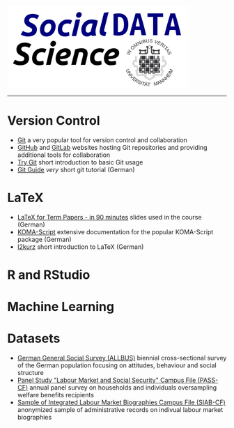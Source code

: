 ![Social Data Science](img/sds.png)

---

# Version Control
- [Git](https://git-scm.com/) a very popular tool for version control and 
  collaboration
- [GitHub](https://github.com/) and [GitLab](https://gitlab.com/) websites hosting Git repositories 
  and providing additional tools for collaboration
- [Try Git](https://try.github.io/) short introduction to basic Git usage
- [Git Guide](https://rogerdudler.github.io/git-guide/index.de.html) *very* 
  short git tutorial (German)

# LaTeX
- [LaTeX for Term Papers - in 90 minutes](https://gitlab.com/bethm/ltxtp90) slides used in the course (German)
- [KOMA-Script](http://www.komascript.de/~mkohm/scrguide.pdf) extensive documentation for the popular KOMA-Script package (German)
- [l2kurz](http://mirrors.ctan.org/info/lshort/german/l2kurz.pdf) short introduction to LaTeX (German)

# R and RStudio

# Machine Learning

# Datasets
- [German General Social Survey (ALLBUS)](http://www.gesis.org/allbus) biennial cross-sectional survey of the German population focusing on attitudes, behaviour and social structure
- [Panel Study "Labour Market and Social Security" Campus File (PASS-CF)](http://fdz.iab.de/en/campus-files/pass_cf.aspx) annual panel survey on households and individuals oversampling welfare benefits recipients
- [Sample of Integrated Labour Market Biographies Campus File (SIAB-CF)](http://fdz.iab.de/en/campus-files/siab_cf.aspx) anonymized sample of administrative records on indivual labour market biographies
